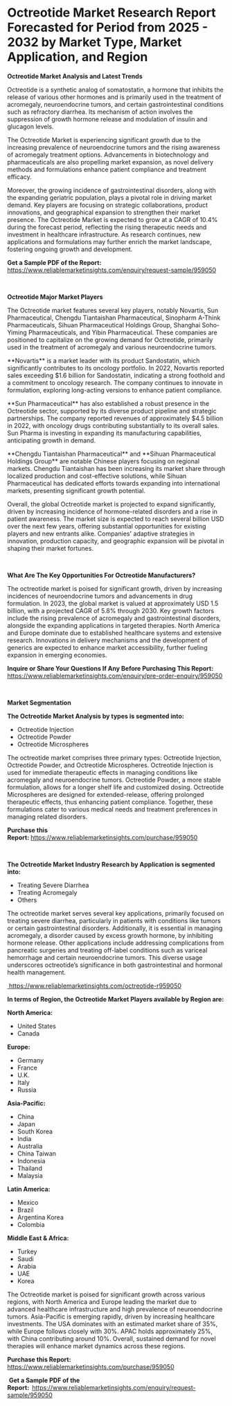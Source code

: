 <p><h1>Octreotide Market Research Report Forecasted for Period from 2025 -  2032 by Market Type, Market Application, and Region</h1></p><p><strong>Octreotide Market Analysis and Latest Trends</strong></p>
<p><p>Octreotide is a synthetic analog of somatostatin, a hormone that inhibits the release of various other hormones and is primarily used in the treatment of acromegaly, neuroendocrine tumors, and certain gastrointestinal conditions such as refractory diarrhea. Its mechanism of action involves the suppression of growth hormone release and modulation of insulin and glucagon levels.</p><p>The Octreotide Market is experiencing significant growth due to the increasing prevalence of neuroendocrine tumors and the rising awareness of acromegaly treatment options. Advancements in biotechnology and pharmaceuticals are also propelling market expansion, as novel delivery methods and formulations enhance patient compliance and treatment efficacy. </p><p>Moreover, the growing incidence of gastrointestinal disorders, along with the expanding geriatric population, plays a pivotal role in driving market demand. Key players are focusing on strategic collaborations, product innovations, and geographical expansion to strengthen their market presence. The Octreotide Market is expected to grow at a CAGR of 10.4% during the forecast period, reflecting the rising therapeutic needs and investment in healthcare infrastructure. As research continues, new applications and formulations may further enrich the market landscape, fostering ongoing growth and development.</p></p>
<p><strong>Get a Sample PDF of the Report:&nbsp;</strong> <a href="https://www.reliablemarketinsights.com/enquiry/request-sample/959050?utm_campaign=3025&utm_medium=2&utm_source=Github&utm_content=ia&utm_term=19042025&utm_id=octreotide">https://www.reliablemarketinsights.com/enquiry/request-sample/959050</a></p>
<p>&nbsp;</p>
<p><strong>Octreotide Major Market Players</strong></p>
<p><p>The Octreotide market features several key players, notably Novartis, Sun Pharmaceutical, Chengdu Tiantaishan Pharmaceutical, Sinopharm A-Think Pharmaceuticals, Sihuan Pharmaceutical Holdings Group, Shanghai Soho-Yiming Pharmaceuticals, and Yibin Pharmaceutical. These companies are positioned to capitalize on the growing demand for Octreotide, primarily used in the treatment of acromegaly and various neuroendocrine tumors.</p><p>**Novartis** is a market leader with its product Sandostatin, which significantly contributes to its oncology portfolio. In 2022, Novartis reported sales exceeding $1.6 billion for Sandostatin, indicating a strong foothold and a commitment to oncology research. The company continues to innovate in formulation, exploring long-acting versions to enhance patient compliance.</p><p>**Sun Pharmaceutical** has also established a robust presence in the Octreotide sector, supported by its diverse product pipeline and strategic partnerships. The company reported revenues of approximately $4.5 billion in 2022, with oncology drugs contributing substantially to its overall sales. Sun Pharma is investing in expanding its manufacturing capabilities, anticipating growth in demand.</p><p>**Chengdu Tiantaishan Pharmaceutical** and **Sihuan Pharmaceutical Holdings Group** are notable Chinese players focusing on regional markets. Chengdu Tiantaishan has been increasing its market share through localized production and cost-effective solutions, while Sihuan Pharmaceutical has dedicated efforts towards expanding into international markets, presenting significant growth potential.</p><p>Overall, the global Octreotide market is projected to expand significantly, driven by increasing incidence of hormone-related disorders and a rise in patient awareness. The market size is expected to reach several billion USD over the next few years, offering substantial opportunities for existing players and new entrants alike. Companies' adaptive strategies in innovation, production capacity, and geographic expansion will be pivotal in shaping their market fortunes.</p></p>
<p>&nbsp;</p>
<p><strong>What Are The Key Opportunities For Octreotide Manufacturers?</strong></p>
<p><p>The octreotide market is poised for significant growth, driven by increasing incidences of neuroendocrine tumors and advancements in drug formulation. In 2023, the global market is valued at approximately USD 1.5 billion, with a projected CAGR of 5.8% through 2030. Key growth factors include the rising prevalence of acromegaly and gastrointestinal disorders, alongside the expanding applications in targeted therapies. North America and Europe dominate due to established healthcare systems and extensive research. Innovations in delivery mechanisms and the development of generics are expected to enhance market accessibility, further fueling expansion in emerging economies.</p></p>
<p><strong>Inquire or Share Your Questions If Any Before Purchasing This Report:</strong> <a href="https://www.reliablemarketinsights.com/enquiry/pre-order-enquiry/959050?utm_campaign=3025&utm_medium=2&utm_source=Github&utm_content=ia&utm_term=19042025&utm_id=octreotide">https://www.reliablemarketinsights.com/enquiry/pre-order-enquiry/959050</a></p>
<p>&nbsp;</p>
<p><strong>Market Segmentation</strong></p>
<p><strong>The Octreotide Market Analysis by types is segmented into:</strong></p>
<p><ul><li>Octreotide Injection</li><li>Octreotide Powder</li><li>Octreotide Microspheres</li></ul></p>
<p><p>The octreotide market comprises three primary types: Octreotide Injection, Octreotide Powder, and Octreotide Microspheres. Octreotide Injection is used for immediate therapeutic effects in managing conditions like acromegaly and neuroendocrine tumors. Octreotide Powder, a more stable formulation, allows for a longer shelf life and customized dosing. Octreotide Microspheres are designed for extended-release, offering prolonged therapeutic effects, thus enhancing patient compliance. Together, these formulations cater to various medical needs and treatment preferences in managing related disorders.</p></p>
<p><strong>Purchase this Report:&nbsp;</strong><a href="https://www.reliablemarketinsights.com/purchase/959050?utm_campaign=3025&utm_medium=2&utm_source=Github&utm_content=ia&utm_term=19042025&utm_id=octreotide">https://www.reliablemarketinsights.com/purchase/959050</a></p>
<p>&nbsp;</p>
<p><strong>The Octreotide Market Industry Research by Application is segmented into:</strong></p>
<p><ul><li>Treating Severe Diarrhea</li><li>Treating Acromegaly</li><li>Others</li></ul></p>
<p><p>The octreotide market serves several key applications, primarily focused on treating severe diarrhea, particularly in patients with conditions like tumors or certain gastrointestinal disorders. Additionally, it is essential in managing acromegaly, a disorder caused by excess growth hormone, by inhibiting hormone release. Other applications include addressing complications from pancreatic surgeries and treating off-label conditions such as variceal hemorrhage and certain neuroendocrine tumors. This diverse usage underscores octreotide’s significance in both gastrointestinal and hormonal health management.</p></p>
<p><a href="https://www.reliablemarketinsights.com/octreotide-r959050?utm_campaign=3025&utm_medium=2&utm_source=Github&utm_content=ia&utm_term=19042025&utm_id=octreotide">&nbsp;https://www.reliablemarketinsights.com/octreotide-r959050</a></p>
<p><strong>In terms of Region, the Octreotide Market Players available by Region are:</strong></p>
<p>
    <p> <strong> North America: </strong>
        <ul>
            <li>United States</li>
            <li>Canada</li>
        </ul>
        </p> 
    <p> <strong> Europe: </strong>
        <ul>
            <li>Germany</li>
            <li>France</li>
            <li>U.K.</li>
            <li>Italy</li>
            <li>Russia</li>
        </ul>
        </p> 
    <p> <strong> Asia-Pacific: </strong>
        <ul>
            <li>China</li>
            <li>Japan</li>
            <li>South Korea</li>
            <li>India</li>
            <li>Australia</li>
            <li>China Taiwan</li>
            <li>Indonesia</li>
            <li>Thailand</li>
            <li>Malaysia</li>
        </ul>
        </p> 
    <p> <strong> Latin America: </strong>
        <ul>
            <li>Mexico</li>
            <li>Brazil</li>
            <li>Argentina Korea</li>
            <li>Colombia</li>
        </ul>
        </p> 
    <p> <strong> Middle East & Africa: </strong>
        <ul>
            <li>Turkey</li>
            <li>Saudi</li>
            <li>Arabia</li>
            <li>UAE</li>
            <li>Korea</li>
        </ul>
    </p>
    </p>
<p><p>The Octreotide market is poised for significant growth across various regions, with North America and Europe leading the market due to advanced healthcare infrastructure and high prevalence of neuroendocrine tumors. Asia-Pacific is emerging rapidly, driven by increasing healthcare investments. The USA dominates with an estimated market share of 35%, while Europe follows closely with 30%. APAC holds approximately 25%, with China contributing around 10%. Overall, sustained demand for novel therapies will enhance market dynamics across these regions.</p></p>
<p><strong>Purchase this Report: </strong><a href="https://www.reliablemarketinsights.com/purchase/959050?utm_campaign=3025&utm_medium=2&utm_source=Github&utm_content=ia&utm_term=19042025&utm_id=octreotide">https://www.reliablemarketinsights.com/purchase/959050</a></p>
<p>&nbsp;<strong>Get a Sample PDF of the Report:&nbsp;&nbsp;</strong><a href="https://www.reliablemarketinsights.com/enquiry/request-sample/959050?utm_campaign=3025&utm_medium=2&utm_source=Github&utm_content=ia&utm_term=19042025&utm_id=octreotide">https://www.reliablemarketinsights.com/enquiry/request-sample/959050</a></p>
<p><strong></strong></p>
<p><p></p><p></p><p></p></p>